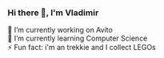 ### Hi there 👋, I'm Vladimir

🔭 I’m currently working on Avito<br />
🌱 I’m currently learning Computer Science<br />
⚡ Fun fact: i'm an trekkie and I collect LEGOs
